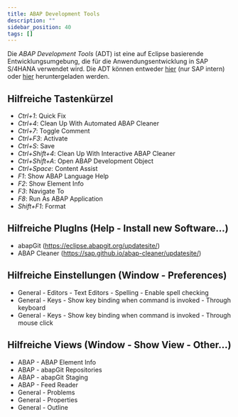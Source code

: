 ```yaml
---
title: ABAP Development Tools
description: ""
sidebar_position: 40
tags: []
---
```


Die _ABAP Development Tools_ (ADT) ist eine auf Eclipse basierende Entwicklungsumgebung, die für die Anwendungsentwicklung in SAP S/4HANA verwendet wird. Die ADT können entweder [hier](https://adt.only.sap/) (nur SAP intern) oder [hier](https://tools.hana.ondemand.com/#abap) heruntergeladen werden.

## Hilfreiche Tastenkürzel

- _Ctrl+1_: Quick Fix
- _Ctrl+4_: Clean Up With Automated ABAP Cleaner
- _Ctrl+7_: Toggle Comment
- _Ctrl+F3_: Activate
- _Ctrl+S_: Save
- _Ctrl+Shift+4_: Clean Up With Interactive ABAP Cleaner
- _Ctrl+Shift+A_: Open ABAP Development Object
- _Ctrl+Space_: Content Assist
- _F1_: Show ABAP Language Help
- _F2_: Show Element Info
- _F3_: Navigate To
- _F8_: Run As ABAP Application
- _Shift+F1_: Format

## Hilfreiche PlugIns (Help - Install new Software...)

- abapGit (https://eclipse.abapgit.org/updatesite/)
- ABAP Cleaner (https://sap.github.io/abap-cleaner/updatesite/)

## Hilfreiche Einstellungen (Window - Preferences)

- General - Editors - Text Editors - Spelling - Enable spell checking
- General - Keys - Show key binding when command is invoked - Through keyboard
- General - Keys - Show key binding when command is invoked - Through mouse click

## Hilfreiche Views (Window - Show View - Other...)

- ABAP - ABAP Element Info
- ABAP - abapGit Repositories
- ABAP - abapGit Staging
- ABAP - Feed Reader
- General - Problems
- General - Properties
- General - Outline
